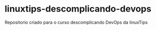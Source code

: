 # linuxtips-descomplicando-devops
Repositorio criado para o curso descomplicando DevOps da linuxTips
